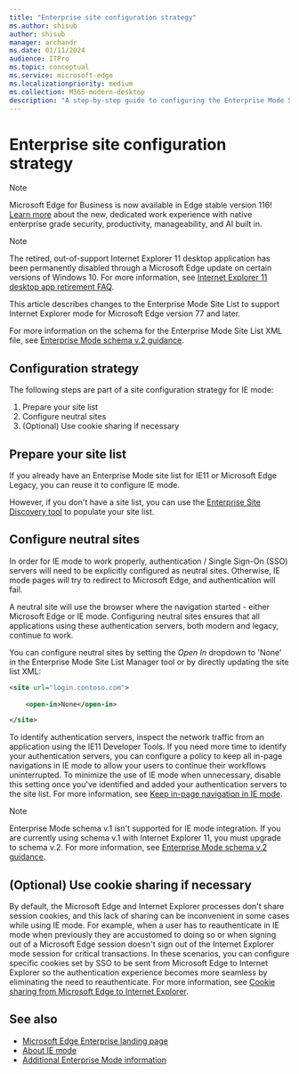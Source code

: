 ```yaml
---
title: "Enterprise site configuration strategy"
ms.author: shisub
author: shisub
manager: archandr
ms.date: 01/11/2024
audience: ITPro
ms.topic: conceptual
ms.service: microsoft-edge
ms.localizationpriority: medium
ms.collection: M365-modern-desktop
description: "A step-by-step guide to configuring the Enterprise Mode Site list for Internet Explorer mode."
---
```


# Enterprise site configuration strategy

> [!NOTE]
> Microsoft Edge for Business is now available in Edge stable version 116! [Learn more](https://techcommunity.microsoft.com/t5/microsoft-edge-insider/microsoft-edge-for-business-faq/ba-p/3891837) about the new, dedicated work experience with native enterprise grade security, productivity, manageability, and AI built in.

> [!NOTE]
> The retired, out-of-support Internet Explorer 11 desktop application has been permanently disabled through a Microsoft Edge update on certain versions of Windows 10. For more information, see [Internet Explorer 11 desktop app retirement FAQ](https://techcommunity.microsoft.com/t5/windows-it-pro-blog/internet-explorer-11-desktop-app-retirement-faq/ba-p/2366549).

This article describes changes to the Enterprise Mode Site List to support Internet Explorer mode for Microsoft Edge version 77 and later.

For more information on the schema for the Enterprise Mode Site List XML file, see [Enterprise Mode schema v.2 guidance](/internet-explorer/ie11-deploy-guide/enterprise-mode-schema-version-2-guidance).


## Configuration strategy

The following steps are part of a site configuration strategy for IE mode:
1. Prepare your site list
2. Configure neutral sites
3. (Optional) Use cookie sharing if necessary

## Prepare your site list

If you already have an Enterprise Mode site list for IE11 or Microsoft Edge Legacy, you can reuse it to configure IE mode.

However, if you don't have a site list, you can use the [Enterprise Site Discovery tool](/deployedge/edge-ie-mode-site-discovery) to populate your site list.

## Configure neutral sites

In order for IE mode to work properly, authentication / Single Sign-On (SSO) servers will need to be explicitly configured as neutral sites. Otherwise, IE mode pages will try to redirect to Microsoft Edge, and authentication will fail.

A neutral site will use the browser where the navigation started - either Microsoft Edge or IE mode. Configuring neutral sites ensures that all applications using these authentication servers, both modern and legacy, continue to work.

You can configure neutral sites by setting the *Open In* dropdown to 'None' in the Enterprise Mode Site List Manager tool or by directly updating the site list XML:

``` xml
<site url="login.contoso.com">
   
    <open-in>None</open-in>

</site>
```

To identify authentication servers, inspect the network traffic from an application using the IE11 Developer Tools. If you need more time to identify your authentication servers, you can configure a policy to keep all in-page navigations in IE mode to allow your users to continue their workflows uninterrupted. To minimize the use of IE mode when unnecessary, disable this setting once you've identified and added your authentication servers to the site list. For more information, see [Keep in-page navigation in IE mode](/deployedge/edge-learnmore-inpage-nav).

>[!NOTE]
   >Enterprise Mode schema v.1 isn't supported for IE mode integration. If you are currently using schema v.1 with Internet Explorer 11, you must upgrade to schema v.2. For more information, see [Enterprise Mode schema v.2 guidance](/internet-explorer/ie11-deploy-guide/enterprise-mode-schema-version-2-guidance).

## (Optional) Use cookie sharing if necessary

By default, the Microsoft Edge and Internet Explorer processes don't share session cookies, and this lack of sharing can be inconvenient in some cases while using IE mode. For example, when a user has to reauthenticate in IE mode when previously they are accustomed to doing so or when signing out of a Microsoft Edge session doesn't sign out of the Internet Explorer mode session for critical transactions. In these scenarios, you can configure specific cookies set by SSO to be sent from Microsoft Edge to Internet Explorer so the authentication experience becomes more seamless by eliminating the need to reauthenticate. For more information, see [Cookie sharing from Microsoft Edge to Internet Explorer](/deployedge/edge-ie-mode-add-guidance-cookieshare).

## See also

- [Microsoft Edge Enterprise landing page](https://aka.ms/EdgeEnterprise)
- [About IE mode](./edge-ie-mode.md)
- [Additional Enterprise Mode information](/internet-explorer/ie11-deploy-guide/enterprise-mode-overview-for-ie11)
